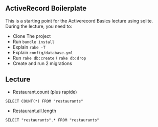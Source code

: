 ## ActiveRecord Boilerplate

This is a starting point for the Activerecord Basics lecture using sqlite. During the lecture, you need to:

- Clone The project
- Run `bundle install`
- Explain `rake -T`
- Explain `config/database.yml`
- Run `rake db:create` / `rake db:drop`
- Create and run 2 migrations


## Lecture

- Restaurant.count (plus rapide)

```
SELECT COUNT(*) FROM "restaurants"
```

- Restaurant.all.length

```
SELECT "restaurants".* FROM "restaurants"
```
